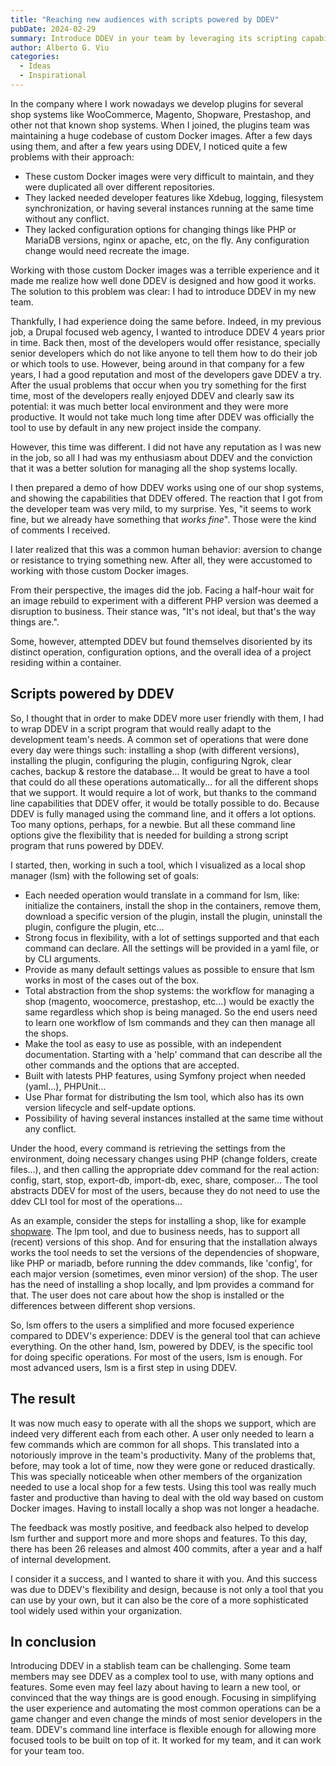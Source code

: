 ```yaml
---
title: "Reaching new audiences with scripts powered by DDEV"
pubDate: 2024-02-29
summary: Introduce DDEV in your team by leveraging its scripting capabilities.
author: Alberto G. Viu
categories:
  - Ideas
  - Inspirational
---
```

In the company where I work nowadays we develop plugins for several shop systems like WooCommerce, Magento, Shopware, Prestashop, and other not that known shop systems.
When I joined, the plugins team was maintaining a huge codebase of custom Docker images. After a few days using them, and after a few years using DDEV, I noticed quite a few
problems with their approach:

- These custom Docker images were very difficult to maintain, and they were duplicated all over different repositories.
- They lacked needed developer features like Xdebug, logging, filesystem synchronization, or having several instances running at the same time without any conflict.
- They lacked configuration options for changing things like PHP or MariaDB versions, nginx or apache, etc, on the fly. Any configuration change would need recreate the image.

Working with those custom Docker images was a terrible experience and it made me realize how well done DDEV is designed and how good it works. The solution to this problem was
clear: I had to introduce DDEV in my new team.

Thankfully, I had experience doing the same before. Indeed, in my previous job, a Drupal focused web agency, I wanted to introduce DDEV 4 years prior in time. Back then, most of the developers
would offer resistance, specially senior developers which do not like anyone to tell them how to do their job or which tools to use. However, being around in that company
for a few years, I had a good reputation and most of the developers gave DDEV a try. After the usual problems that occur when you try something for the first time, most
of the developers really enjoyed DDEV and clearly saw its potential: it was much better local environment and they were more productive. It would not take much long time after DDEV
was officially the tool to use by default in any new project inside the company.

However, this time was different. I did not have any reputation as I was new in the job, so all I had was my enthusiasm about DDEV and the conviction that it was a better solution
for managing all the shop systems locally.

I then prepared a demo of how DDEV works using one of our shop systems, and showing the capabilities that DDEV offered. The reaction that I got from the developer team was very mild,
to my surprise. Yes, "it seems to work fine, but we already have something that _works_ _fine_". Those were the kind of comments I received.

I later realized that this was a common human behavior: aversion to change or resistance to trying something new. After all, they were accustomed to working with those custom Docker images.

From their perspective, the images did the job. Facing a half-hour wait for an image rebuild to experiment with a different PHP version was deemed a disruption to business. Their stance was, "It's not ideal, but that's the way things are.".

Some, however, attempted DDEV but found themselves disoriented by its distinct operation, configuration options, and the overall idea of a project residing within a container.

## Scripts powered by DDEV

So, I thought that in order to make DDEV more user friendly with them, I had to wrap DDEV in a script program that would really adapt to the development team's needs. A common set
of operations that were done every day were things such: installing a shop (with different versions), installing the plugin, configuring the plugin, configuring Ngrok,
clear caches, backup & restore the database...
It would be great to have a tool that could do all these operations automatically... for all the different shops that we support. It would require a lot of work, but
thanks to the command line capabilities that DDEV offer, it would be totally possible to do. Because DDEV is fully managed using the command line, and it offers a lot options.
Too many options, perhaps, for a newbie. But all these command line options give the flexibility that is needed for building a strong script program that runs powered by DDEV.

I started, then, working in such a tool, which I visualized as a local shop manager (lsm) with the following set of goals:

- Each needed operation would translate in a command for lsm, like: initialize the containers, install the shop in the containers, remove them, download a specific version of the plugin, install the plugin, uninstall the plugin, configure the plugin, etc...
- Strong focus in flexibility, with a lot of settings supported and that each command can declare. All the settings will be provided in a yaml file, or by CLI arguments.
- Provide as many default settings values as possible to ensure that lsm works in most of the cases out of the box.
- Total abstraction from the shop systems: the workflow for managing a shop (magento, woocomerce, prestashop, etc...) would be exactly the same regardless which shop is being managed. So the end users need to learn one workflow of lsm commands and they can then manage all the shops.
- Make the tool as easy to use as possible, with an independent documentation. Starting with a 'help' command that can describe all the other commands and the options that are accepted.
- Built with latests PHP features, using Symfony project when needed (yaml...), PHPUnit...
- Use Phar format for distributing the lsm tool, which also has its own version lifecycle and self-update options.
- Possibility of having several instances installed at the same time without any conflict.

Under the hood, every command is retrieving the settings from the environment, doing necessary changes using PHP (change folders, create files...), and then calling the appropriate ddev command for the real action: config, start, stop, export-db, import-db, exec, share, composer... The tool abstracts DDEV for most of the users, because they do not need to use the ddev CLI tool for most of the operations...

As an example, consider the steps for installing a shop, like for example [shopware](https://ddev.readthedocs.io/en/latest/users/quickstart/#shopware).
The lpm tool, and due to business needs, has to support all (recent) versions of this shop. And for ensuring that the installation always works the tool needs to set the versions of the dependencies of shopware, like PHP or mariadb, before running the ddev commands, like 'config', for each major version (sometimes, even minor version) of the shop. The user has the need of installing a shop locally, and lpm provides a command for that. The user does not care about how the shop is installed or the differences between different shop versions.

So, lsm offers to the users a simplified and more focused experience compared to DDEV's experience: DDEV is the general tool that can achieve everything. On the other hand, lsm, powered by DDEV, is the specific tool for doing specific operations. For most of the users, lsm is enough. For most advanced users, lsm is a first step in using DDEV.

## The result

It was now much easy to operate with all the shops we support, which are indeed very different each from each other. A user only needed to learn a few commands which are common for all shops. This translated into a notoriously improve in the team's productivity. Many of the problems that, before, may took a lot of time, now they were gone or reduced drastically. This was specially noticeable when other members of the organization needed to use a local shop for a few tests. Using this tool was really much faster and productive than having to deal with the old way based on custom Docker images. Having to install locally a shop was not longer a headache.

The feedback was mostly positive, and feedback also helped to develop lsm further and support more and more shops and features. To this day, there has been 26 releases and almost 400 commits, after a year and a half of internal development.

I consider it a success, and I wanted to share it with you. And this success was due to DDEV's flexibility and design, because is not only a tool that you can use by your own, but it can also be the core of a more sophisticated tool widely used within your organization.

## In conclusion

Introducing DDEV in a stablish team can be challenging. Some team members may see DDEV as a complex tool to use, with many options and features. Some even may feel lazy about having to learn a new tool, or convinced that the way things are is good enough. Focusing in simplifying the user experience and automating the most common operations can be a game changer and even change the minds of most senior developers in the team.
DDEV's command line interface is flexible enough for allowing more focused tools to be built on top of it.
It worked for my team, and it can work for your team too.
